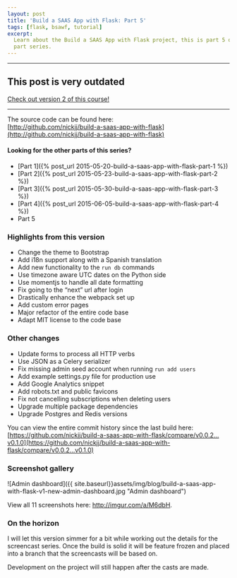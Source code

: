 ```yaml
---
layout: post
title: 'Build a SAAS App with Flask: Part 5'
tags: [flask, bsawf, tutorial]
excerpt:
  Learn about the Build a SAAS App with Flask project, this is part 5 of a 5
  part series.
---
```


---

<div class="center margin-top-md margin-bottom-md">
  <h2>This post is very outdated</h2>
  <a class="btn green" href="{{ site.baseurl }}courses/build-a-saas-app-with-flask">
    Check out version 2 of this course!
  </a>
</div>

---

The source code can be found here:  
[http://github.com/nickjj/build-a-saas-app-with-flask](http://github.com/nickjj/build-a-saas-app-with-flask)

#### Looking for the other parts of this series?

- [Part 1]({% post_url 2015-05-20-build-a-saas-app-with-flask-part-1 %})
- [Part 2]({% post_url 2015-05-23-build-a-saas-app-with-flask-part-2 %})
- [Part 3]({% post_url 2015-05-30-build-a-saas-app-with-flask-part-3 %})
- [Part 4]({% post_url 2015-06-05-build-a-saas-app-with-flask-part-4 %})
- Part 5

### Highlights from this version

- Change the theme to Bootstrap
- Add i18n support along with a Spanish translation
- Add new functionality to the `run db` commands
- Use timezone aware UTC dates on the Python side
- Use momentjs to handle all date formatting
- Fix going to the “next” url after login
- Drastically enhance the webpack set up
- Add custom error pages
- Major refactor of the entire code base
- Adapt MIT license to the code base

### Other changes

- Update forms to process all HTTP verbs
- Use JSON as a Celery serializer
- Fix missing admin seed account when running `run add users`
- Add example settings.py file for production use
- Add Google Analytics snippet
- Add robots.txt and public favicons
- Fix not cancelling subscriptions when deleting users
- Upgrade multiple package dependencies
- Upgrade Postgres and Redis versions

You can view the entire commit history since the last build here:  
[https://github.com/nickjj/build-a-saas-app-with-flask/compare/v0.0.2…v0.1.0](https://github.com/nickjj/build-a-saas-app-with-flask/compare/v0.0.2...v0.1.0)

### Screenshot gallery

![Admin dashboard]({{ site.baseurl}}assets/img/blog/build-a-saas-app-with-flask-v1-new-admin-dashboard.jpg "Admin dashboard")

View all 11 screenshots here:
<a target="_blank" href="http://imgur.com/a/M6dbH">http://imgur.com/a/M6dbH</a>.

### On the horizon

I will let this version simmer for a bit while working out the details for the
screencast series. Once the build is solid it will be feature frozen and placed
into a branch that the screencasts will be based on.

Development on the project will still happen after the casts are made.
